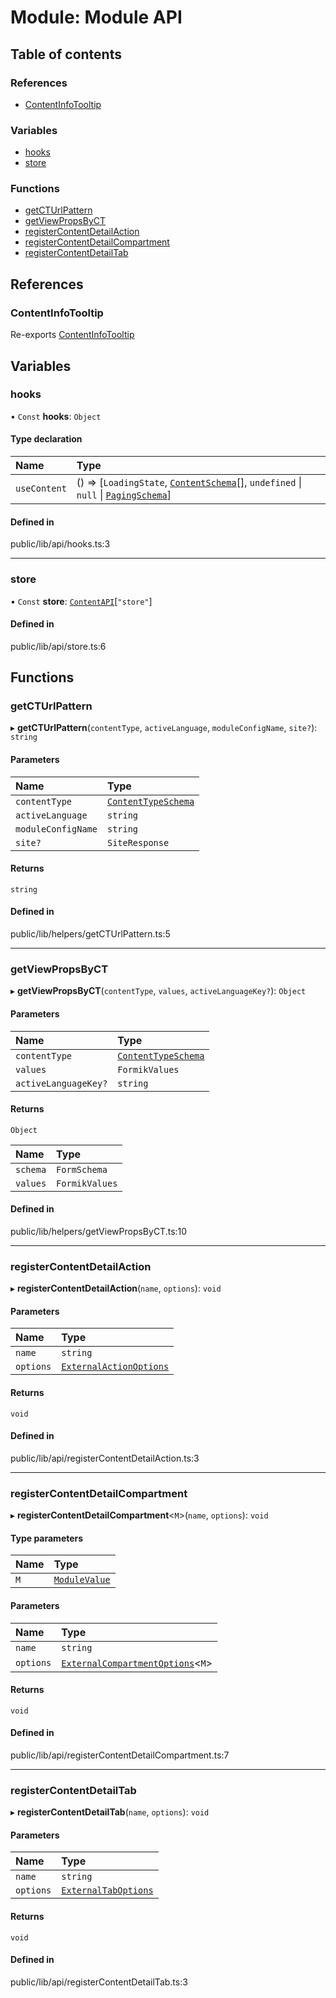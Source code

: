# Module: Module API

## Table of contents

### References

- [ContentInfoTooltip](../wiki/Module%20API#contentinfotooltip)

### Variables

- [hooks](../wiki/Module%20API#hooks)
- [store](../wiki/Module%20API#store)

### Functions

- [getCTUrlPattern](../wiki/Module%20API#getcturlpattern)
- [getViewPropsByCT](../wiki/Module%20API#getviewpropsbyct)
- [registerContentDetailAction](../wiki/Module%20API#registercontentdetailaction)
- [registerContentDetailCompartment](../wiki/Module%20API#registercontentdetailcompartment)
- [registerContentDetailTab](../wiki/Module%20API#registercontentdetailtab)

## References

### ContentInfoTooltip

Re-exports [ContentInfoTooltip](../wiki/index#contentinfotooltip)

## Variables

### hooks

• `Const` **hooks**: `Object`

#### Type declaration

| Name | Type |
| :------ | :------ |
| `useContent` | () => [`LoadingState`, [`ContentSchema`](../wiki/index.ContentSchema)[], `undefined` \| ``null`` \| [`PagingSchema`](../wiki/index.%3Cinternal%3E.PagingSchema)] |

#### Defined in

public/lib/api/hooks.ts:3

___

### store

• `Const` **store**: [`ContentAPI`](../wiki/index.ContentAPI)[``"store"``]

#### Defined in

public/lib/api/store.ts:6

## Functions

### getCTUrlPattern

▸ **getCTUrlPattern**(`contentType`, `activeLanguage`, `moduleConfigName`, `site?`): `string`

#### Parameters

| Name | Type |
| :------ | :------ |
| `contentType` | [`ContentTypeSchema`](../wiki/index.ContentTypeSchema) |
| `activeLanguage` | `string` |
| `moduleConfigName` | `string` |
| `site?` | `SiteResponse` |

#### Returns

`string`

#### Defined in

public/lib/helpers/getCTUrlPattern.ts:5

___

### getViewPropsByCT

▸ **getViewPropsByCT**(`contentType`, `values`, `activeLanguageKey?`): `Object`

#### Parameters

| Name | Type |
| :------ | :------ |
| `contentType` | [`ContentTypeSchema`](../wiki/index.ContentTypeSchema) |
| `values` | `FormikValues` |
| `activeLanguageKey?` | `string` |

#### Returns

`Object`

| Name | Type |
| :------ | :------ |
| `schema` | `FormSchema` |
| `values` | `FormikValues` |

#### Defined in

public/lib/helpers/getViewPropsByCT.ts:10

___

### registerContentDetailAction

▸ **registerContentDetailAction**(`name`, `options`): `void`

#### Parameters

| Name | Type |
| :------ | :------ |
| `name` | `string` |
| `options` | [`ExternalActionOptions`](../wiki/index.ExternalActionOptions) |

#### Returns

`void`

#### Defined in

public/lib/api/registerContentDetailAction.ts:3

___

### registerContentDetailCompartment

▸ **registerContentDetailCompartment**<`M`\>(`name`, `options`): `void`

#### Type parameters

| Name | Type |
| :------ | :------ |
| `M` | [`ModuleValue`](../wiki/index.%3Cinternal%3E#modulevalue) |

#### Parameters

| Name | Type |
| :------ | :------ |
| `name` | `string` |
| `options` | [`ExternalCompartmentOptions`](../wiki/index.ExternalCompartmentOptions)<`M`\> |

#### Returns

`void`

#### Defined in

public/lib/api/registerContentDetailCompartment.ts:7

___

### registerContentDetailTab

▸ **registerContentDetailTab**(`name`, `options`): `void`

#### Parameters

| Name | Type |
| :------ | :------ |
| `name` | `string` |
| `options` | [`ExternalTabOptions`](../wiki/index.ExternalTabOptions) |

#### Returns

`void`

#### Defined in

public/lib/api/registerContentDetailTab.ts:3
